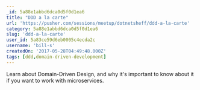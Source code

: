 ```yaml
---
_id: 5a88e1abbd6dca0d5f0d1ea6
title: "DDD a la carte"
url: 'https://pusher.com/sessions/meetup/dotnetsheff/ddd-a-la-carte'
category: 5a88e1abbd6dca0d5f0d1ea6
slug: 'ddd-a-la-carte'
user_id: 5a83ce59d6eb0005c4ecda2c
username: 'bill-s'
createdOn: '2017-05-28T04:49:48.000Z'
tags: [ddd,domain-driven-development]
---
```


Learn about Domain-Driven Design, and why it's important to know about it if you want to work with microservices.
